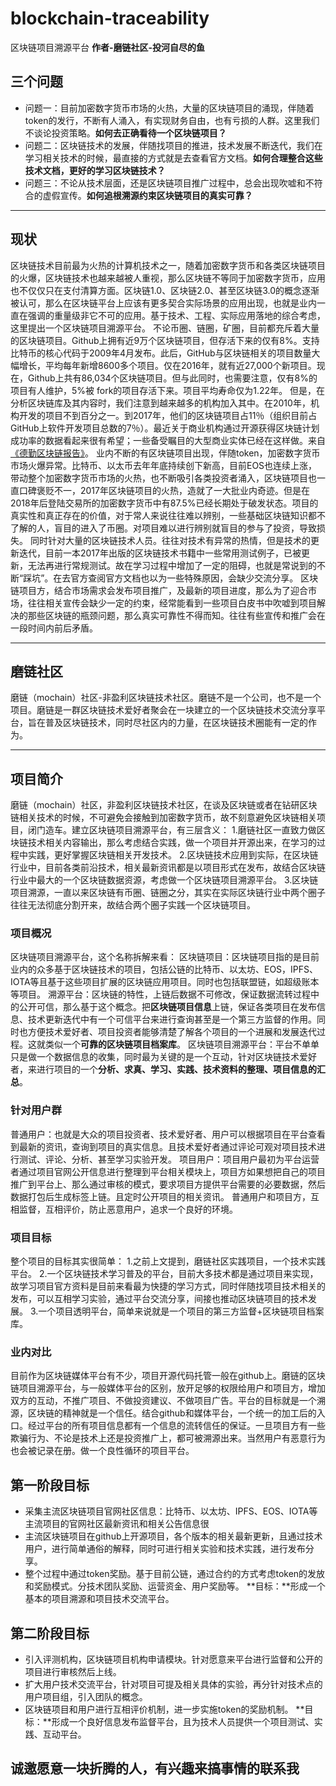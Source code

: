 # blockchain-traceability
区块链项目溯源平台
**作者-磨链社区-投河自尽的鱼**

## 三个问题
* 问题一：目前加密数字货币市场的火热，大量的区块链项目的涌现，伴随着token的发行，不断有人涌入，有实现财务自由，也有亏损的人群。这里我们不谈论投资策略。**如何去正确看待一个区块链项目？**
* 问题二：区块链技术的发展，伴随找项目的推进，技术发展不断迭代，我们在学习相关技术的时候，最直接的方式就是去查看官方文档。**如何合理整合这些技术文档，更好的学习区块链技术？**
* 问题三：不论从技术层面，还是区块链项目推广过程中，总会出现吹嘘和不符合的虚假宣传。**如何追根溯源约束区块链项目的真实可靠？**
---

## 现状
区块链技术目前最为火热的计算机技术之一，随着加密数字货币和各类区块链项目的火爆，区块链技术也越来越被人重视，那么区块链不等同于加密数字货币，应用也不仅仅只在支付清算方面。区块链1.0、区块链2.0、甚至区块链3.0的概念逐渐被认可，那么在区块链平台上应该有更多契合实际场景的应用出现，也就是业内一直在强调的重量级非它不可的应用。基于技术、工程、实际应用落地的综合考虑，这里提出一个区块链项目溯源平台。
不论币圈、链圈，矿圈，目前都充斥着大量的区块链项目。Github上拥有近9万个区块链项目，但存活下来的仅有8%。支持比特币的核心代码于2009年4月发布。此后，GitHub与区块链相关的项目数量大幅增长，平均每年新增8600多个项目。仅在2016年，就有近27,000个新项目。现在，Github上共有86,034个区块链项目。但与此同时，也需要注意，仅有8%的项目有人维护，5%被 fork的项目存活下来。项目平均寿命仅为1.22年。
但是，在分析区块链库及其内容时，我们注意到越来越多的机构加入其中。在2010年，机构开发的项目不到百分之一。到2017年，他们的区块链项目占11％（组织目前占GitHub上软件开发项目总数的7％）。最近关于商业机构通过开源获得区块链计划成功率的数据看起来很有希望；一些备受瞩目的大型商业实体已经在这样做。来自[《德勤区块链报告》](http://www.sohu.com/a/219769205_466872)。
业内不断的有区块链项目出现，伴随token，加密数字货币市场火爆异常。比特币、以太币去年年底持续创下新高，目前EOS也连续上涨，带动整个加密数字货币市场的火热，也不断吸引各类投资者涌入，区块链项目也一直口碑褒贬不一，2017年区块链项目的火热，造就了一大批业内奇迹。但是在2018年后登陆交易所的加密数字货币中有87.5%已经长期处于破发状态。项目的真实性和真正存在的价值，对于常人来说往往难以辨别，一些基础区块链知识都不了解的人，盲目的进入了币圈。对项目难以进行辨别就盲目的参与了投资，导致损失。
同时针对大量的区块链技术人员。往往对技术有异常的热情，但是技术的更新迭代，目前一本2017年出版的区块链技术书籍中一些常用测试例子，已被更新，无法再进行常规测试。故在学习过程中增加了一定的阻碍，也就是常说到的不断“踩坑”。在去官方查阅官方文档也以为一些特殊原因，会缺少交流分享。
区块链项目方，结合市场需求会发布项目推广，及最新的项目进度，那么为了迎合市场，往往相关宣传会缺少一定的约束，经常能看到一些项目白皮书中吹嘘到项目解决的那些区块链的瓶颈问题，那么真实可靠性不得而知。往往有些宣传和推广会在一段时间内前后矛盾。

---

## 磨链社区
磨链（mochain）社区-非盈利区块链技术社区。磨链不是一个公司，也不是一个项目。磨链是一群区块链技术爱好者聚会在一块建立的一个区块链技术交流分享平台，旨在普及区块链技术，同时尽社区内的力量，在区块链技术圈能有一定的作为。

---

## 项目简介

磨链（mochain）社区，非盈利区块链技术社区，在谈及区块链或者在钻研区块链相关技术的时候，不可避免会接触到加密数字货币，故不刻意避免区块链相关项目，闭门造车。建立区块链项目溯源平台，有三层含义：
1.磨链社区一直致力做区块链技术相关内容输出，那么考虑结合实践，做一个项目并开源出来，在学习的过程中实践，更好掌握区块链相关开发技术。
2.区块链技术应用到实际，在区块链行业中，目前各类前沿技术，相关最新资讯都是以项目形式在发布，故结合区块链行业中最大的一个区块链数据资源，考虑做一个区块链项目溯源平台。
3.区块链项目溯源，一直以来区块链有币圈、链圈之分，其实在实际区块链行业中两个圈子往往无法彻底分割开来，故结合两个圈子实践一个区块链项目。

### 项目概况
区块链项目溯源平台，这个名称拆解来看：
区块链项目：区块链项目指的是目前业内的众多基于区块链技术的项目，包括公链的比特币、以太坊、EOS，IPFS、IOTA等且基于这些项目扩展的区块链应用项目。同时也包括联盟链，如超级账本等项目。
溯源平台：区块链的特性，上链后数据不可修改，保证数据流转过程中的公开可信，那么基于这个概念。把**区块链项目信息**上链，保证各类项目在发布信息、技术更新迭代中有一个可信平台来进行查询甚至是一个第三方监督的作用。同时也方便技术爱好者、项目投资者能够清楚了解各个项目的一个进展和发展迭代过程。这就类似一个**可靠的区块链项目档案库**。
区块链项目溯源平台：平台不单单只是做一个数据信息的收集，同时最为关键的是一个互动，针对区块链技术爱好者，来进行项目的一个**分析、求真、学习、实践、技术资料的整理、项目信息的汇总**。

### 针对用户群
普通用户：也就是大众的项目投资者、技术爱好者、用户可以根据项目在平台查看到最新的资讯，查询到项目的真实信息。且技术爱好者通过评论可观对项目技术进行测试、评论、分析、甚至学习实验开发。
项目用户：项目用户最初为平台运营者通过项目官网公开信息进行整理到平台相关模块上，项目方如果想把自己的项目推广到平台上、那么通过审核的模式，要求项目方提供平台需要的必要数据，然后数据打包后生成标签上链。且定时公开项目的相关资讯。
普通用户和项目方，互相监督，互相评价，防止恶意用户，追求一个良好的环境。

### 项目目标
整个项目的目标其实很简单：
1.之前上文提到，磨链社区实践项目，一个技术实践平台。
2.一个区块链技术学习普及的平台，目前大多技术都是通过项目来实现，故学习项目官方资料是目前来看最为快捷的学习方式，同时伴随找项目技术相关的发布，可以互相学习实验，通过平台交流分享，间接也推动区块链项目的技术发展。
3.一个项目透明平台，简单来说就是一个项目的第三方监督+区块链项目档案库。

### 业内对比
目前作为区块链媒体平台有不少，项目开源代码托管一般在github上。磨链的区块链项目溯源平台，与一般媒体平台的区别，放开足够的权限给用户和项目方，增加双方的互动，不推广项目、不做投资建议、不做项目广告。平台的目标就是一个溯源，区块链的精神就是一个信任。结合github和媒体平台，一个统一的加工后的入口。经过平台的所有项目信息都有一个信息的流转信任的保证。一旦项目方有一些欺骗行为、不论是技术上还是投资推广上，都可被溯源出来。当然用户有恶意行为也会被记录在册。做一个良性循环的项目平台。


## 第一阶段目标

* 采集主流区块链项目官网社区信息：比特币、以太坊、IPFS、EOS、IOTA等主流项目的官网社区最新资讯和相关公告信息很
* 主流区块链项目在github上开源项目，各个版本的相关最新更新，且通过技术用户，进行简单通俗的解释，同时可进行相关实验和技术实践，进行发布分享。
* 整个过程中通过token奖励。基于目前公链，通过合约的方式考虑token的发放和奖励模式。分技术团队奖励、运营资金、用户奖励等。
**目标：**形成一个基本的项目溯源和项目技术交流平台。

## 第二阶段目标

* 引入评测机构，区块链项目机构申请模块。针对愿意来平台进行监督和公开的项目进行审核然后上线。
* 扩大用户技术交流平台，针对项目可提及相关具体的实验，再分针对技术点的用户项目组，引入团队的概念。
* 区块链项目和用户进行互相评价机制，进一步实施token的奖励机制。
**目标：**形成一个良好信息发布监督平台，且为技术人员提供一个项目测试、实践、互动平台。

## 诚邀愿意一块折腾的人，有兴趣来搞事情的联系我


